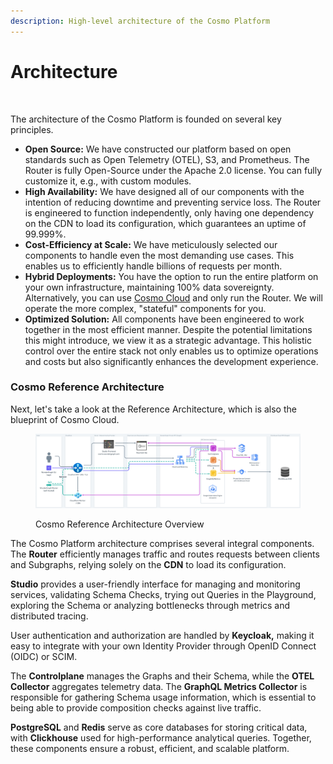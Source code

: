 ```yaml
---
description: High-level architecture of the Cosmo Platform
---
```


# Architecture

<figure><img src=".gitbook/assets/cosmo-architecture.png" alt=""><figcaption></figcaption></figure>

The architecture of the Cosmo Platform is founded on several key principles.

* **Open Source:** We have constructed our platform based on open standards such as Open Telemetry (OTEL), S3, and Prometheus. The Router is fully Open-Source under the Apache 2.0 license. You can fully customize it, e.g., with custom modules.
* **High Availability:** We have designed all of our components with the intention of reducing downtime and preventing service loss. The Router is engineered to function independently, only having one dependency on the CDN to load its configuration, which guarantees an uptime of 99.999%.
* **Cost-Efficiency at Scale:** We have meticulously selected our components to handle even the most demanding use cases. This enables us to efficiently handle billions of requests per month.
* **Hybrid Deployments:** You have the option to run the entire platform on your own infrastructure, maintaining 100% data sovereignty. Alternatively, you can use [Cosmo Cloud](deployments-and-hosting/cosmo-cloud.md) and only run the Router. We will operate the more complex, "stateful" components for you.
* **Optimized Solution:** All components have been engineered to work together in the most efficient manner. Despite the potential limitations this might introduce, we view it as a strategic advantage. This holistic control over the entire stack not only enables us to optimize operations and costs but also significantly enhances the development experience.

### Cosmo Reference Architecture

Next, let's take a look at the Reference Architecture, which is also the blueprint of Cosmo Cloud.

<figure><img src=".gitbook/assets/image (142).png" alt=""><figcaption><p>Cosmo Reference Architecture Overview</p></figcaption></figure>

The Cosmo Platform architecture comprises several integral components. The **Router** efficiently manages traffic and routes requests between clients and Subgraphs, relying solely on the **CDN** to load its configuration.

**Studio** provides a user-friendly interface for managing and monitoring services, validating Schema Checks, trying out Queries in the Playground, exploring the Schema or analyzing bottlenecks through metrics and distributed tracing.

User authentication and authorization are handled by **Keycloak,** making it easy to integrate with your own Identity Provider through OpenID Connect (OIDC) or SCIM.

The **Controlplane** manages the Graphs and their Schema, while the **OTEL Collector** aggregates telemetry data. The **GraphQL Metrics Collector** is responsible for gathering Schema usage information, which is essential to being able to provide composition checks against live traffic.

**PostgreSQL** and **Redis** serve as core databases for storing critical data, with **Clickhouse** used for high-performance analytical queries. Together, these components ensure a robust, efficient, and scalable platform.
